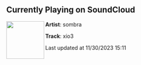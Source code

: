 ## Currently Playing on SoundCloud

[<img align="left" width="100" src="https://i1.sndcdn.com/artworks-2bJIEFNooCiXCYdx-hzlSCg-t500x500.jpg">](https://soundcloud.com/ssssombra/xio3)

**Artist**: sombra 

**Track**: xio3

Last updated at 11/30/2023 15:11
